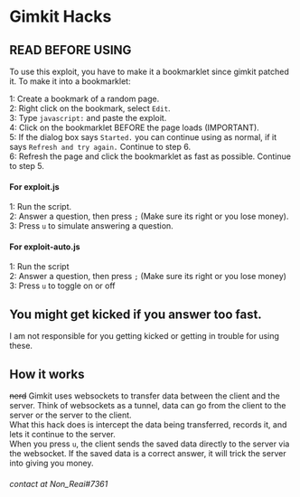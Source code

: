 # Gimkit Hacks

## READ BEFORE USING

To use this exploit, you have to make it a bookmarklet since gimkit patched it.
To make it into a bookmarklet:

1: Create a bookmark of a random page.<br>
2: Right click on the bookmark, select `Edit`.<br>
3: Type `javascript:` and paste the exploit.<br>
4: Click on the bookmarklet BEFORE the page loads (IMPORTANT).<br>
5: If the dialog box says `Started.` you can continue using as normal, if it says `Refresh and try again.` Continue to step 6.<br>
6: Refresh the page and click the bookmarklet as fast as possible. Continue to step 5.

#### For exploit.js

1: Run the script.<br>
2: Answer a question, then press `;` (Make sure its right or you lose money).<br>
3: Press `u` to simulate answering a question.<br>

#### For exploit-auto.js

1: Run the script<br>
2: Answer a question, then press `;` (Make sure its right or you lose money)<br>
3: Press `u` to toggle on or off<br>

## You might get kicked if you answer too fast.
I am not responsible for you getting kicked or getting in trouble for using these.

## How it works
~~nerd~~ 
Gimkit uses websockets to transfer data between the client and the server. Think of websockets as a tunnel, data can go from the client to the server or the server to the client.<br>
What this hack does is intercept the data being transferred, records it, and lets it continue to the server.<br>
When you press `u`, the client sends the saved data directly to the server via the websocket. If the saved data is a correct answer, it will trick the server into giving you money.<br>

###### contact at Non_Reai#7361
